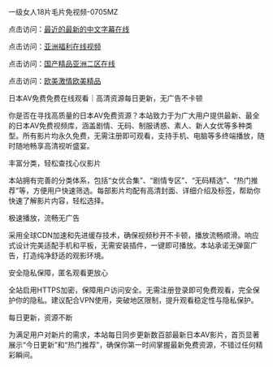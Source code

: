 
一级女人18片毛片免视频-0705MZ


点击访问：<a href="https://vassv.pages.dev/">最近的最新的中文字幕在线</a>

点击访问：<a href="https://tfda.pages.dev/">亚洲福利在线视频</a>

点击访问：<a href="https://bsdf-5f5.pages.dev/">国产精品亚洲二区在线</a>

点击访问：<a href="https://vassv.pages.dev/">欧美激情欧美精品</a>




日本AV免费免费在线观看｜高清资源每日更新，无广告不卡顿

你是否在寻找高质量的日本AV免费资源？本站致力于为广大用户提供最新、最全的日本AV免费视频库，涵盖剧情、无码、制服诱惑、素人、新人女优等多种类型。所有影片均永久免费，无需注册即可观看，支持手机、电脑等多终端播放，随时随地畅享高清视听盛宴。

丰富分类，轻松查找心仪影片

本站拥有完善的分类体系，包括“女优合集”、“剧情专区”、“无码精选”、“热门推荐”等，方便用户快速筛选。每部影片均配有高清封面、详细介绍及标签，帮助你快速了解影片内容，轻松选择。

极速播放，流畅无广告

采用全球CDN加速和先进缓存技术，确保视频秒开不卡顿，播放流畅顺滑。响应式设计完美适配手机和平板，无需安装插件，一键即可播放。本站承诺无弹窗广告，打造纯净舒适的观影环境。

安全隐私保障，匿名观看更放心

全站启用HTTPS加密，保障用户访问安全。无需注册登录即可免费观看，完全保护你的隐私。建议配合VPN使用，突破地区限制，提升观看稳定性与隐私保护。

每日更新，资源不断

为满足用户对新片的需求，本站每日同步更新数百部最新日本AV影片，首页显著展示“今日更新”和“热门推荐”，确保你第一时间掌握最新免费资源，不错过任何精彩瞬间。


































<span style="display:none;">[Canonical link]( https://github.com/fou20250705/fou18 ）</span>

